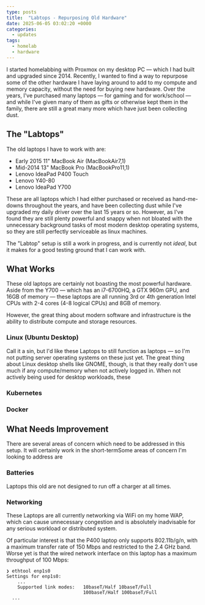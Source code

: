 ```yaml
---
type: posts
title:  "Labtops - Repurposing Old Hardware"
date: 2025-06-05 03:02:20 +0000
categories:
  - updates
tags: 
  - homelab
  - hardware
---
```


I started homelabbing with Proxmox on my desktop PC — which I had built and upgraded since 2014. Recently, I wanted to find a way to repurpose some of the other hardware I have laying around to add to my compute and memory capacity, without the need for buying new hardware. Over the years, I've purchased many laptops — for gaming and for work/school — and while I've given many of them as gifts or otherwise kept them in the family, there are still a great many more which have just been collecting dust.

## The "Labtops" 

The old laptops I have to work with are:

- Early 2015 11" MacBook Air (MacBookAir7,1)
- Mid-2014 13" MacBook Pro (MacBookPro11,1)
- Lenovo IdeaPad P400 Touch
- Lenovo Y40-80
- Lenovo IdeaPad Y700

These are all laptops which I had either purchased or received as hand-me-downs throughout the years, and have been collecting dust while I've upgraded my daily driver over the last 15 years or so. However, as I've found they are still plenty powerful and snappy when not bloated with the unnecessary background tasks of most modern desktop operating systems, so they are still perfectly serviceable as linux machines.

The "Labtop" setup is still a work in progress, and is currently not *ideal*, but it makes for a good testing ground that I can work with.

## What Works

These old laptops are certainly not boasting the most powerful hardware. Aside from the Y700 — which has an i7-6700HQ, a GTX 960m GPU, and 16GB of memory — these laptops are all running 3rd or 4th generation Intel CPUs with 2-4 cores (4-8 logical CPUs) and 8GB of memory.

However, the great thing about modern software and infrastructure is the ability to distribute compute and storage resources.

### Linux (Ubuntu Desktop)

Call it a sin, but I'd like these Laptops to still function as laptops — so I'm not putting server operating systems on these just yet. The great thing about Linux desktop shells like GNOME, though, is that they really don't use much if any compute/memory when not actively logged in. When not actively being used for desktop workloads, these

### Kubernetes


### Docker



## What Needs Improvement

There are several areas of concern which need to be addressed in this setup. It will certainly work in the short-termSome areas of concern I'm looking to address are

### Batteries
Laptops this old are not designed to run off a charger at all times.

### Networking
These Laptops are all currently networking via WiFi on my home WAP, which can cause unnecessary congestion and is absolutely inadvisable for any serious workload or distributed system. 

Of particular interest is that the P400 laptop only supports 802.11b/g/n, with a maximum transfer rate of 150 Mbps and restricted to the 2.4 GHz band. Worse yet is that the wired network interface on this laptop has a maximum throughput of 100 Mbps:

```terminal
❯ ethtool enp1s0
Settings for enp1s0:
	...
	Supported link modes:   10baseT/Half 10baseT/Full
	                        100baseT/Half 100baseT/Full
  ...
```


